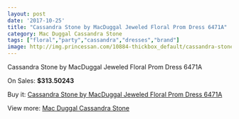 ```yaml
---
layout: post
date: '2017-10-25'
title: "Cassandra Stone by MacDuggal Jeweled Floral Prom Dress 6471A"
category: Mac Duggal Cassandra Stone
tags: ["floral","party","cassandra","dresses","brand"]
image: http://img.princessan.com/10884-thickbox_default/cassandra-stone-by-macduggal-jeweled-floral-prom-dress-6471a.jpg
---
```

Cassandra Stone by MacDuggal Jeweled Floral Prom Dress 6471A

On Sales: **$313.50243**
<a href="https://www.princessan.com/en/mac-duggal-cassandra-stone/4868-cassandra-stone-by-macduggal-jeweled-floral-prom-dress-6471a.html"><amp-img layout="responsive" width="600" height="600" src="//img.princessan.com/10884-thickbox_default/cassandra-stone-by-macduggal-jeweled-floral-prom-dress-6471a.jpg" alt="Cassandra Stone by MacDuggal Jeweled Floral Prom Dress 6471A 0" /></a>

Buy it: [Cassandra Stone by MacDuggal Jeweled Floral Prom Dress 6471A](https://www.princessan.com/en/mac-duggal-cassandra-stone/4868-cassandra-stone-by-macduggal-jeweled-floral-prom-dress-6471a.html "Cassandra Stone by MacDuggal Jeweled Floral Prom Dress 6471A")

View more: [Mac Duggal Cassandra Stone](https://www.princessan.com/en/37-mac-duggal-cassandra-stone "Mac Duggal Cassandra Stone")